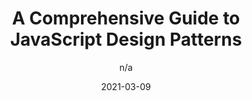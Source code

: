 ---
author: n/a
date: 2021-03-09
eleventyExcludeFromCollections: true
layout: post.njk
publisher: lambdatesting
tags:
  - article
  - javascript
  - design-patterns
target_url: https://www.lambdatest.com/blog/comprehensive-guide-to-javascript-design-patterns/
title: A Comprehensive Guide to JavaScript Design Patterns
---